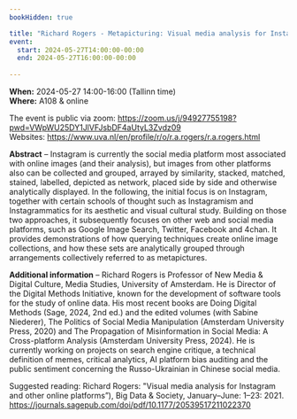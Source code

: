 ```yaml
---
bookHidden: true

title: "Richard Rogers - Metapicturing: Visual media analysis for Instagram and other online platforms"
event:
  start: 2024-05-27T14:00:00-00:00
  end: 2024-05-27T16:00:00-00:00
  
---
```


**When:** 2024-05-27 14:00-16:00 (Tallinn time)   
**Where:** A108 & online  

The event is public via zoom: https://zoom.us/j/94927755198?pwd=VWpWU25DY1JlVFJsbDF4aUtyL3Zvdz09  
Websites: https://www.uva.nl/en/profile/r/o/r.a.rogers/r.a.rogers.html 

<!--more-->
**Abstract** – Instagram is currently the social media platform most associated with online images (and their analysis), but images from other platforms also can be collected and grouped, arrayed by similarity, stacked, matched, stained, labelled, depicted as network, placed side by side and otherwise analytically displayed. In the following, the initial focus is on Instagram, together with certain schools of thought such as Instagramism and Instagrammatics for its aesthetic and visual cultural study. Building on those two approaches, it subsequently focuses on other web and social media platforms, such as Google Image Search, Twitter, Facebook and 4chan.  It provides demonstrations of how querying techniques create online image collections, and how these sets are analytically grouped through arrangements collectively referred to as metapictures.  

**Additional information** –  Richard Rogers is Professor of New Media & Digital Culture, Media Studies, University of Amsterdam. He is Director of the Digital Methods Initiative, known for the development of software tools for the study of online data. His most recent books are Doing Digital Methods (Sage, 2024, 2nd ed.) and the edited volumes (with Sabine Niederer), The Politics of Social Media Manipulation (Amsterdam University Press, 2020) and The Propagation of Misinformation in Social Media: A Cross-platform Analysis (Amsterdam University Press, 2024). He is currently working on projects on search engine critique, a technical definition of memes, critical analytics, AI platform bias auditing and the public sentiment concerning the Russo-Ukrainian in Chinese social media.

Suggested reading: Richard Rogers: "Visual media analysis for Instagram and other online platforms”), Big Data & Society, January–June: 1–23: 2021. https://journals.sagepub.com/doi/pdf/10.1177/20539517211022370

